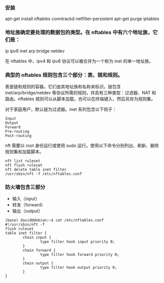 ### 安装
apt-get install nftables conntrackd netfilter-persistent
apt-get purge iptables

### 地址族确定要处理的数据包的类型。在 nftables 中有六个地址族，它们是：
ip
ipv6
inet
arp
bridge
netdev

在 nftables 中，ipv4 和 ipv6 协议可以被合并为一个称为 inet 的单一地址族。

### 典型的 nftables 规则包含三个部分：表、链和规则。

表是链和规则的容器。它们由其地址族和名称来标识。链包含 inet/arp/bridge/netdev 等协议所需的规则，并具有三种类型：过滤器、NAT 和路由。nftables 规则可以从脚本加载，也可以在终端键入，然后另存为规则集。

对于家庭用户，默认链为过滤器。inet 系列包含以下钩子：
```
Input
Output
Forward
Pre-routing
Post-routing
```
nft 需要以 root 身份运行或使用 sudo 运行。使用以下命令分别列出、刷新、删除规则集和加载脚本。
```
nft list ruleset
nft flush ruleset
nft delete table inet filter
/usr/sbin/nft -f /etc/nftables.conf
```
### 防火墙包含三部分
- 输入（input）
- 转发（forward）
- 输出（output）

```
(base) david@debian:~$ cat /etc/nftables.conf 
#!/usr/sbin/nft -f
flush ruleset
table inet filter {
        chain input {
                type filter hook input priority 0;
        }
        chain forward {
                type filter hook forward priority 0;
        }
        chain output {
                type filter hook output priority 0;
        }
}
```
